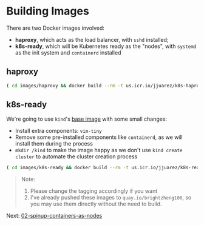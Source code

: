 # Building Images

There are two Docker images involved:

- **haproxy**, which acts as the load balancer, with `sshd` installed;
- **k8s-ready**, which will be Kubernetes ready as the "nodes", with `systemd` as the init system and `containerd` installed

## haproxy

```sh
( cd images/haproxy && docker build --rm -t us.icr.io/jjuarez/k8s-haproxy:2.1.7-alpine -f Dockerfile . )
```

## k8s-ready

We're going to use `kind`'s [base image](https://github.com/kubernetes-sigs/kind/tree/master/images/base) with some small changes:

- Install extra components: `vim-tiny`
- Remove some pre-installed components like `containerd`, as we will install them during the process
- `mkdir /kind` to make the image happy as we don't use `kind create cluster` to automate the cluster creation process

```sh
( cd images/k8s-ready && docker build --rm -t us.icr.io/jjuarez/k8s-ready:ubuntu.20.04 -f Dockerfile . )
```

> Note: 
> 1. Please change the tagging accordingly if you want
> 2. I've already pushed these images to `quay.io/brightzheng100`, so you may use them directly without the need to build.


Next: [02-spinup-containers-as-nodes](02-spinup-containers-as-nodes.md)
